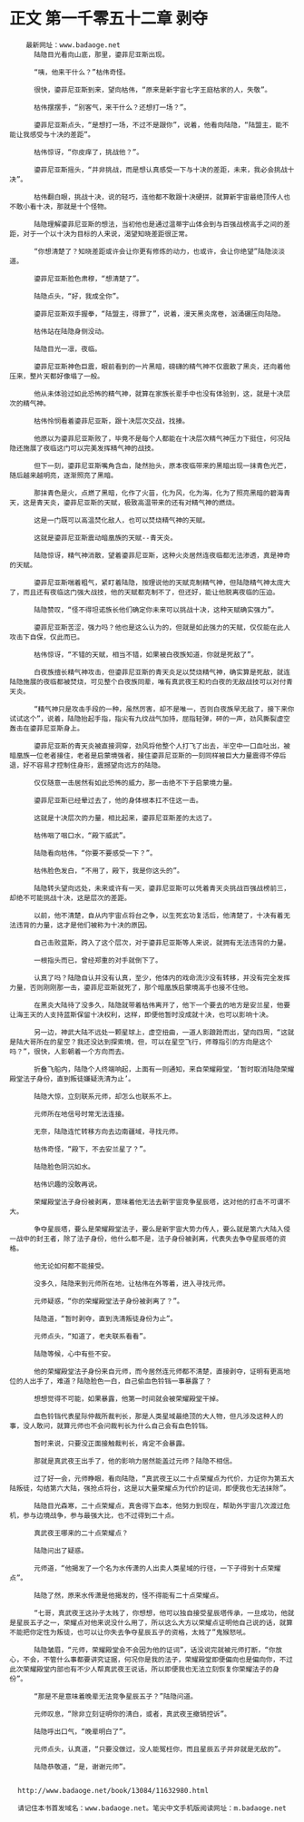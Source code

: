 # 正文 第一千零五十二章 剥夺
        最新网址：www.badaoge.net
          陆隐目光看向山底，那里，鎏菲尼亚斯出现。
      
          “咦，他来干什么？”枯伟奇怪。
      
          很快，鎏菲尼亚斯到来，望向枯伟，“原来是新宇宙七字王庭枯家的人，失敬”。
      
          枯伟摆摆手，“别客气，来干什么？还想打一场？”。
      
          鎏菲尼亚斯点头，“是想打一场，不过不是跟你”，说着，他看向陆隐，“陆盟主，能不能让我感受与十决的差距”。
      
          枯伟惊讶，“你皮痒了，挑战他？”。
      
          鎏菲尼亚斯摇头，“并非挑战，而是想认真感受一下与十决的差距，未来，我必会挑战十决”。
      
          枯伟翻白眼，挑战十决，说的轻巧，连他都不敢跟十决硬拼，就算新宇宙最绝顶传人也不敢小看十决，那就是十个怪物。
      
          陆隐理解鎏菲尼亚斯的想法，当初他也是通过温蒂宇山体会到与百强战榜高手之间的差距，对于一个以十决为目标的人来说，渴望知晓差距很正常。
      
          “你想清楚了？知晓差距或许会让你更有修炼的动力，也或许，会让你绝望”陆隐淡淡道。
      
          鎏菲尼亚斯脸色肃穆，“想清楚了”。
      
          陆隐点头，“好，我成全你”。
      
          鎏菲尼亚斯双手握拳，“陆盟主，得罪了”，说着，漫天黑炎席卷，汹涌碾压向陆隐。
      
          枯伟站在陆隐身侧没动。
      
          陆隐目光一凛，夜临。
      
          鎏菲尼亚斯神色巨震，眼前看到的一片黑暗，磅礴的精气神不仅震散了黑炎，还向着他压来，整片天都好像塌了一般。
      
          他从未体验过如此恐怖的精气神，就算在家族长辈手中也没有体验到，这，就是十决层次的精气神。
      
          枯伟怜悯看着鎏菲尼亚斯，跟十决层次交战，找揍。
      
          他原以为鎏菲尼亚斯败了，毕竟不是每个人都能在十决层次精气神压力下挺住，何况陆隐还施展了夜临这门可以完美发挥精气神的战技。
      
          但下一刻，鎏菲尼亚斯嘴角含血，陡然抬头，原本夜临带来的黑暗出现一抹青色光芒，随后越来越明亮，逐渐照亮了黑暗。
      
          那抹青色是火，点燃了黑暗，化作了火苗，化为风，化为海，化为了照亮黑暗的碧海青天，这是青天炎，鎏菲尼亚斯的天赋，极致高温带来的还有对精气神的燃烧。
      
          这是一门既可以高温焚化敌人，也可以焚烧精气神的天赋。
      
          这就是鎏菲尼亚斯震动暗凰族的天赋--青天炎。
      
          陆隐惊讶，精气神消散，望着鎏菲尼亚斯，这种火炎居然连夜临都无法渗透，真是神奇的天赋。
      
          鎏菲尼亚斯喘着粗气，紧盯着陆隐，按理说他的天赋克制精气神，但陆隐精气神太庞大了，而且还有夜临这门强大战技，他的天赋都克制不了，但还好，能让他脱离夜临的压迫。
      
          陆隐赞叹，“怪不得坦诺族长他们确定你未来可以挑战十决，这种天赋确实强力”。
      
          鎏菲尼亚斯苦涩，强力吗？他也是这么认为的，但就是如此强力的天赋，仅仅能在此人攻击下自保，仅此而已。
      
          枯伟惊讶，“不错的天赋，相当不错，如果被白夜族知道，你就是死敌了”。
      
          白夜族擅长精气神攻击，但鎏菲尼亚斯的青天炎足以焚烧精气神，确实算是死敌，就连陆隐施展的夜临都被焚烧，可见整个白夜族同辈，唯有真武夜王和灼白夜的无敌战技可以对付青天炎。
      
          “精气神只是攻击手段的一种，虽然厉害，却不是唯一，否则白夜族早无敌了，接下来你试试这个”，说着，陆隐抬起手指，指尖有九纹战气加持，屈指轻弹，砰的一声，劲风撕裂虚空轰击在鎏菲尼亚斯身上。
      
          鎏菲尼亚斯的青天炎被直接洞穿，劲风将他整个人打飞了出去，半空中一口血吐出，被暗凰族一位老者接住，老者是启蒙境强者，接住鎏菲尼亚斯的一刻同样被巨大力量震得不停后退，好不容易才控制住身形，震撼望向远方的陆隐。
      
          仅仅随意一击居然有如此恐怖的威力，那一击绝不下于启蒙境力量。
      
          鎏菲尼亚斯已经晕过去了，他的身体根本扛不住这一击。
      
          这就是十决层次的力量，相比起来，鎏菲尼亚斯差的太远了。
      
          枯伟咽了咽口水，“殿下威武”。
      
          陆隐看向枯伟，“你要不要感受一下？”。
      
          枯伟脸色发白，“不用了，殿下，我是你这头的”。
      
          陆隐转头望向远处，未来或许有一天，鎏菲尼亚斯可以凭着青天炎挑战百强战榜前三，却绝不可能挑战十决，这是层次的差距。
      
          以前，他不清楚，自从内宇宙点将台之争，以生死玄功复活后，他清楚了，十决有着无法违背的力量，这才是他们被称为十决的原因。
      
          自己击败蓝斯，跨入了这个层次，对于鎏菲尼亚斯等人来说，就拥有无法违背的力量。
      
          一根指头而已，曾经郑重的对手就倒下了。
      
          认真了吗？陆隐自认并没有认真，至少，他体内的戏命流沙没有转移，并没有完全发挥力量，否则刚刚那一击，鎏菲尼亚斯就死了，那个暗凰族启蒙境高手也接不住他。
      
          在黑炎大陆待了没多久，陆隐就带着枯伟离开了，他下一个要去的地方是安兰星，他要让海王天的人支持蓝斯保留十决权利，这样，即便他暂时没成就十决，也可以影响十决。
      
          另一边，神武大陆不远处一颗星球上，虚空扭曲，一道人影踉跄而出，望向四周，“这就是陆大哥所在的星空？我还没达到探索境，但，可以在星空飞行，师尊指引的方向是这个吗？”，很快，人影朝着一个方向而去。
      
          折叠飞船内，陆隐个人终端响起，上面有一则通知，来自荣耀殿堂，‘暂时取消陆隐荣耀殿堂法子身份，直到叛徒嫌疑洗清为止’。
      
          陆隐大惊，立刻联系元师，却怎么也联系不上。
      
          元师所在地信号时常无法连接。
      
          无奈，陆隐连忙转移方向去边南疆域，寻找元师。
      
          枯伟奇怪，“殿下，不去安兰星了？”。
      
          陆隐脸色阴沉如水。
      
          枯伟识趣的没敢再说。
      
          荣耀殿堂法子身份被剥离，意味着他无法去新宇宙竞争星辰塔，这对他的打击不可谓不大。
      
          争夺星辰塔，要么是荣耀殿堂法子，要么是新宇宙大势力传人，要么就是第六大陆入侵一战中的封王者，除了法子身份，他什么都不是，法子身份被剥离，代表失去争夺星辰塔的资格。
      
          他无论如何都不能接受。
      
          没多久，陆隐来到元师所在地，让枯伟在外等着，进入寻找元师。
      
          元师疑惑，“你的荣耀殿堂法子身份被剥离了？”。
      
          陆隐道，“暂时剥夺，直到洗清叛徒身份为止”。
      
          元师点头，“知道了，老夫联系看看”。
      
          陆隐等候，心中有些不安。
      
          他的荣耀殿堂法子身份来自元师，而今居然连元师都不清楚，直接剥夺，证明有更高地位的人出手了，难道？陆隐脸色一白，自己偷血色铃铛一事暴露了？
      
          想想觉得不可能，如果暴露，他第一时间就会被荣耀殿堂干掉。
      
          血色铃铛代表星际仲裁所裁判长，那是人类星域最绝顶的大人物，但凡涉及这种人的事，没人敢问，就算元师也不会问裁判长为什么自己会有血色铃铛。
      
          暂时来说，只要没正面接触裁判长，肯定不会暴露。
      
          那就是真武夜王出手了，他的影响力居然能盖过元师？陆隐不相信。
      
          过了好一会，元师睁眼，看向陆隐，“真武夜王以二十点荣耀点为代价，力证你为第五大陆叛徒，勾结第六大陆，强抢点将台，这是以大量荣耀点为代价的证词，即便我也无法抹除”。
      
          陆隐目光森寒，二十点荣耀点，真舍得下血本，他努力到现在，帮助外宇宙几次渡过危机，参与边境战争，参与最强大比，也不过得到二十点。
      
          真武夜王哪来的二十点荣耀点？
      
          陆隐问出了疑惑。
      
          元师道，“他揭发了一个名为水传潇的人出卖人类星域的行径，一下子得到十点荣耀点”。
      
          陆隐了然，原来水传潇是他揭发的，怪不得能有二十点荣耀点。
      
          “七哥，真武夜王这孙子太贱了，你想想，他可以独自接受星辰塔传承，一旦成功，他就是星辰五子之一，荣耀点对他来说没什么用了，所以这么大方以荣耀点证明他自己说的话，就算不能把你定性为叛徒，也可以让你失去争夺星辰五子的资格，太贱了”鬼猴怒吼。
      
          陆隐皱眉，“元师，荣耀殿堂会不会因为他的证词”，话没说完就被元师打断，“你放心，不会，不管什么事都要讲究证据，何况你是我的法子，荣耀殿堂即便偏向也是偏向你，不过此次荣耀殿堂内部也有不少人帮真武夜王说话，所以即便我也无法立刻恢复你荣耀法子的身份”。
      
          “那是不是意味着晚辈无法竞争星辰五子？”陆隐问道。
      
          元师叹息，“除非立刻证明你的清白，或者，真武夜王撤销控诉”。
      
          陆隐呼出口气，“晚辈明白了”。
      
          元师点头，认真道，“只要没做过，没人能冤枉你，而且星辰五子并非就是无敌的”。
      
          陆隐恭敬道，“是，谢谢元师”。
      
      
      http://www.badaoge.net/book/13084/11632980.html
      
      请记住本书首发域名：www.badaoge.net。笔尖中文手机版阅读网址：m.badaoge.net